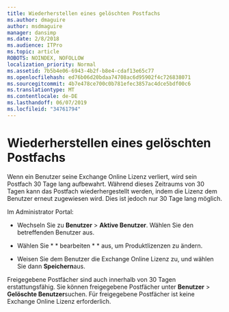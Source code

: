 ```yaml
---
title: Wiederherstellen eines gelöschten Postfachs
ms.author: dmaguire
author: msdmaguire
manager: dansimp
ms.date: 2/8/2018
ms.audience: ITPro
ms.topic: article
ROBOTS: NOINDEX, NOFOLLOW
localization_priority: Normal
ms.assetid: 7b5b4e06-6943-4b2f-b8e4-cdaf13e65c77
ms.openlocfilehash: ed76b06d20bdaa74708ac6d95902f4c726838071
ms.sourcegitcommit: 4b7e478ce700c0b781efec3857ac4dce5bdf00c6
ms.translationtype: MT
ms.contentlocale: de-DE
ms.lasthandoff: 06/07/2019
ms.locfileid: "34761794"
---
```

# <a name="restore-a-deleted-mailbox"></a>Wiederherstellen eines gelöschten Postfachs

Wenn ein Benutzer seine Exchange Online Lizenz verliert, wird sein Postfach 30 Tage lang aufbewahrt. Während dieses Zeitraums von 30 Tagen kann das Postfach wiederhergestellt werden, indem die Lizenz dem Benutzer erneut zugewiesen wird. Dies ist jedoch nur 30 Tage lang möglich.
  
Im Administrator Portal:
  
- Wechseln Sie zu **Benutzer** \> **Aktive Benutzer**. Wählen Sie den betreffenden Benutzer aus.
    
- Wählen Sie * * bearbeiten * * aus, um Produktlizenzen zu ändern. 
    
- Weisen Sie dem Benutzer die Exchange Online Lizenz zu, und wählen Sie dann **Speichern**aus.
    
Freigegebene Postfächer sind auch innerhalb von 30 Tagen erstattungsfähig. Sie können freigegebene Postfächer unter **Benutzer** \> **Gelöschte Benutzer**suchen. Für freigegebene Postfächer ist keine Exchange Online Lizenz erforderlich.
  

